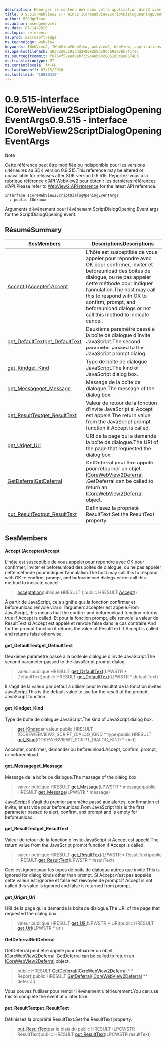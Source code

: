 ```yaml
---
description: Héberger le contenu Web dans votre application Win32 avec le contrôle Microsoft Edge WebView2
title: 0.9.515-WebView2 C++ Win32 ICoreWebView2ScriptDialogOpeningEventArgs
author: MSEdgeTeam
ms.author: msedgedevrel
ms.date: 07/14/2020
ms.topic: reference
ms.prod: microsoft-edge
ms.technology: webview
keywords: IWebView2, IWebView2WebView, webview2, WebView, applications Win32, Win32, Edge, ICoreWebView2, ICoreWebView2Controller, contrôle de navigateur, html Edge
ms.openlocfilehash: a0372e9319a3dd260092b8bc96c693976b7f1fec
ms.sourcegitcommit: f6764f57aed9ab7229e4eb6cc8851d0cea667403
ms.translationtype: MT
ms.contentlocale: fr-FR
ms.lasthandoff: 07/15/2020
ms.locfileid: "10880319"
---
```

# <span data-ttu-id="9bed5-104">0.9.515-interface ICoreWebView2ScriptDialogOpeningEventArgs</span><span class="sxs-lookup"><span data-stu-id="9bed5-104">0.9.515 - interface ICoreWebView2ScriptDialogOpeningEventArgs</span></span> 

> [!NOTE]
> <span data-ttu-id="9bed5-105">Cette référence peut être modifiée ou indisponible pour les versions ultérieures au SDK version 0.9.515.</span><span class="sxs-lookup"><span data-stu-id="9bed5-105">This reference may be altered or unavailable for releases after SDK version 0.9.515.</span></span> <span data-ttu-id="9bed5-106">Reportez-vous à la rubrique [référence d’API WebView2](../../../webview2-api-reference.md) pour obtenir les dernières références d’API.</span><span class="sxs-lookup"><span data-stu-id="9bed5-106">Please refer to [WebView2 API reference](../../../webview2-api-reference.md) for the latest API reference.</span></span>

```
interface ICoreWebView2ScriptDialogOpeningEventArgs
  : public IUnknown
```

<span data-ttu-id="9bed5-107">Arguments d’événement pour l’événement ScriptDialogOpening.</span><span class="sxs-lookup"><span data-stu-id="9bed5-107">Event args for the ScriptDialogOpening event.</span></span>

## <span data-ttu-id="9bed5-108">Résumé</span><span class="sxs-lookup"><span data-stu-id="9bed5-108">Summary</span></span>

 <span data-ttu-id="9bed5-109">Ses</span><span class="sxs-lookup"><span data-stu-id="9bed5-109">Members</span></span>                        | <span data-ttu-id="9bed5-110">Descriptions</span><span class="sxs-lookup"><span data-stu-id="9bed5-110">Descriptions</span></span>
--------------------------------|---------------------------------------------
[<span data-ttu-id="9bed5-111">Accept (Accepter)</span><span class="sxs-lookup"><span data-stu-id="9bed5-111">Accept</span></span>](#accept) | <span data-ttu-id="9bed5-112">L’hôte est susceptible de vous appeler pour répondre avec OK pour confirmer, inviter et beforeunload des boîtes de dialogue, ou ne pas appeler cette méthode pour indiquer l’annulation.</span><span class="sxs-lookup"><span data-stu-id="9bed5-112">The host may call this to respond with OK to confirm, prompt, and beforeunload dialogs or not call this method to indicate cancel.</span></span>
[<span data-ttu-id="9bed5-113">get_DefaultText</span><span class="sxs-lookup"><span data-stu-id="9bed5-113">get_DefaultText</span></span>](#get_defaulttext) | <span data-ttu-id="9bed5-114">Deuxième paramètre passé à la boîte de dialogue d’invite JavaScript.</span><span class="sxs-lookup"><span data-stu-id="9bed5-114">The second parameter passed to the JavaScript prompt dialog.</span></span>
[<span data-ttu-id="9bed5-115">get_Kind</span><span class="sxs-lookup"><span data-stu-id="9bed5-115">get_Kind</span></span>](#get_kind) | <span data-ttu-id="9bed5-116">Type de boîte de dialogue JavaScript.</span><span class="sxs-lookup"><span data-stu-id="9bed5-116">The kind of JavaScript dialog box.</span></span>
[<span data-ttu-id="9bed5-117">get_Message</span><span class="sxs-lookup"><span data-stu-id="9bed5-117">get_Message</span></span>](#get_message) | <span data-ttu-id="9bed5-118">Message de la boîte de dialogue.</span><span class="sxs-lookup"><span data-stu-id="9bed5-118">The message of the dialog box.</span></span>
[<span data-ttu-id="9bed5-119">get_ResultText</span><span class="sxs-lookup"><span data-stu-id="9bed5-119">get_ResultText</span></span>](#get_resulttext) | <span data-ttu-id="9bed5-120">Valeur de retour de la fonction d’invite JavaScript si Accept est appelé.</span><span class="sxs-lookup"><span data-stu-id="9bed5-120">The return value from the JavaScript prompt function if Accept is called.</span></span>
[<span data-ttu-id="9bed5-121">get_Uri</span><span class="sxs-lookup"><span data-stu-id="9bed5-121">get_Uri</span></span>](#get_uri) | <span data-ttu-id="9bed5-122">URI de la page qui a demandé la boîte de dialogue.</span><span class="sxs-lookup"><span data-stu-id="9bed5-122">The URI of the page that requested the dialog box.</span></span>
[<span data-ttu-id="9bed5-123">GetDeferral</span><span class="sxs-lookup"><span data-stu-id="9bed5-123">GetDeferral</span></span>](#getdeferral) | <span data-ttu-id="9bed5-124">GetDeferral peut être appelé pour retourner un objet [ICoreWebView2Deferral](icorewebview2deferral.md) .</span><span class="sxs-lookup"><span data-stu-id="9bed5-124">GetDeferral can be called to return an [ICoreWebView2Deferral](icorewebview2deferral.md) object.</span></span>
[<span data-ttu-id="9bed5-125">put_ResultText</span><span class="sxs-lookup"><span data-stu-id="9bed5-125">put_ResultText</span></span>](#put_resulttext) | <span data-ttu-id="9bed5-126">Définissez la propriété ResultText.</span><span class="sxs-lookup"><span data-stu-id="9bed5-126">Set the ResultText property.</span></span>

## <span data-ttu-id="9bed5-127">Ses</span><span class="sxs-lookup"><span data-stu-id="9bed5-127">Members</span></span>

#### <span data-ttu-id="9bed5-128">Accept (Accepter)</span><span class="sxs-lookup"><span data-stu-id="9bed5-128">Accept</span></span> 

<span data-ttu-id="9bed5-129">L’hôte est susceptible de vous appeler pour répondre avec OK pour confirmer, inviter et beforeunload des boîtes de dialogue, ou ne pas appeler cette méthode pour indiquer l’annulation.</span><span class="sxs-lookup"><span data-stu-id="9bed5-129">The host may call this to respond with OK to confirm, prompt, and beforeunload dialogs or not call this method to indicate cancel.</span></span>

> <span data-ttu-id="9bed5-130">[acceptation](#accept)publique HRESULT ()</span><span class="sxs-lookup"><span data-stu-id="9bed5-130">public HRESULT [Accept](#accept)()</span></span>

<span data-ttu-id="9bed5-131">À partir de JavaScript, cela signifie que la fonction confirmer et beforeunload renvoie vrai si l’argument accepter est appelé.</span><span class="sxs-lookup"><span data-stu-id="9bed5-131">From JavaScript, this means that the confirm and beforeunload function returns true if Accept is called.</span></span> <span data-ttu-id="9bed5-132">Et pour la fonction prompt, elle renvoie la valeur de ResultText si Accept est appelé et renvoie false dans le cas contraire.</span><span class="sxs-lookup"><span data-stu-id="9bed5-132">And for the prompt function it returns the value of ResultText if Accept is called and returns false otherwise.</span></span>

#### <span data-ttu-id="9bed5-133">get_DefaultText</span><span class="sxs-lookup"><span data-stu-id="9bed5-133">get_DefaultText</span></span> 

<span data-ttu-id="9bed5-134">Deuxième paramètre passé à la boîte de dialogue d’invite JavaScript.</span><span class="sxs-lookup"><span data-stu-id="9bed5-134">The second parameter passed to the JavaScript prompt dialog.</span></span>

> <span data-ttu-id="9bed5-135">valeur publique HRESULT [get_DefaultText](#get_defaulttext)(LPWSTR \* DefaultText)</span><span class="sxs-lookup"><span data-stu-id="9bed5-135">public HRESULT [get_DefaultText](#get_defaulttext)(LPWSTR \* defaultText)</span></span>

<span data-ttu-id="9bed5-136">Il s’agit de la valeur par défaut à utiliser pour le résultat de la fonction invites JavaScript.</span><span class="sxs-lookup"><span data-stu-id="9bed5-136">This is the default value to use for the result of the prompt JavaScript function.</span></span>

#### <span data-ttu-id="9bed5-137">get_Kind</span><span class="sxs-lookup"><span data-stu-id="9bed5-137">get_Kind</span></span> 

<span data-ttu-id="9bed5-138">Type de boîte de dialogue JavaScript.</span><span class="sxs-lookup"><span data-stu-id="9bed5-138">The kind of JavaScript dialog box.</span></span>

> <span data-ttu-id="9bed5-139">[get_Kinds](#get_kind)par valeur public HRESULT (COREWEBVIEW2_SCRIPT_DIALOG_KIND \* type)</span><span class="sxs-lookup"><span data-stu-id="9bed5-139">public HRESULT [get_Kind](#get_kind)(COREWEBVIEW2_SCRIPT_DIALOG_KIND \* kind)</span></span>

<span data-ttu-id="9bed5-140">Accepter, confirmer, demander ou beforeunload.</span><span class="sxs-lookup"><span data-stu-id="9bed5-140">Accept, confirm, prompt, or beforeunload.</span></span>

#### <span data-ttu-id="9bed5-141">get_Message</span><span class="sxs-lookup"><span data-stu-id="9bed5-141">get_Message</span></span> 

<span data-ttu-id="9bed5-142">Message de la boîte de dialogue.</span><span class="sxs-lookup"><span data-stu-id="9bed5-142">The message of the dialog box.</span></span>

> <span data-ttu-id="9bed5-143">valeur publique HRESULT [get_Message](#get_message)(LPWSTR \* message)</span><span class="sxs-lookup"><span data-stu-id="9bed5-143">public HRESULT [get_Message](#get_message)(LPWSTR \* message)</span></span>

<span data-ttu-id="9bed5-144">JavaScript il s’agit du premier paramètre passé aux alertes, confirmation et invite, et est vide pour beforeunload.</span><span class="sxs-lookup"><span data-stu-id="9bed5-144">From JavaScript this is the first parameter passed to alert, confirm, and prompt and is empty for beforeunload.</span></span>

#### <span data-ttu-id="9bed5-145">get_ResultText</span><span class="sxs-lookup"><span data-stu-id="9bed5-145">get_ResultText</span></span> 

<span data-ttu-id="9bed5-146">Valeur de retour de la fonction d’invite JavaScript si Accept est appelé.</span><span class="sxs-lookup"><span data-stu-id="9bed5-146">The return value from the JavaScript prompt function if Accept is called.</span></span>

> <span data-ttu-id="9bed5-147">valeur publique HRESULT [get_ResultText](#get_resulttext)(LPWSTR \* ResultText)</span><span class="sxs-lookup"><span data-stu-id="9bed5-147">public HRESULT [get_ResultText](#get_resulttext)(LPWSTR \* resultText)</span></span>

<span data-ttu-id="9bed5-148">Ceci est ignoré pour les types de boîte de dialogue autres que invite.</span><span class="sxs-lookup"><span data-stu-id="9bed5-148">This is ignored for dialog kinds other than prompt.</span></span> <span data-ttu-id="9bed5-149">Si Accept n’est pas appelée, cette valeur est ignorée et false est renvoyée de prompt.</span><span class="sxs-lookup"><span data-stu-id="9bed5-149">If Accept is not called this value is ignored and false is returned from prompt.</span></span>

#### <span data-ttu-id="9bed5-150">get_Uri</span><span class="sxs-lookup"><span data-stu-id="9bed5-150">get_Uri</span></span> 

<span data-ttu-id="9bed5-151">URI de la page qui a demandé la boîte de dialogue.</span><span class="sxs-lookup"><span data-stu-id="9bed5-151">The URI of the page that requested the dialog box.</span></span>

> <span data-ttu-id="9bed5-152">valeur publique HRESULT [get_URI](#get_uri)(LPWSTR \* URI)</span><span class="sxs-lookup"><span data-stu-id="9bed5-152">public HRESULT [get_Uri](#get_uri)(LPWSTR \* uri)</span></span>

#### <span data-ttu-id="9bed5-153">GetDeferral</span><span class="sxs-lookup"><span data-stu-id="9bed5-153">GetDeferral</span></span> 

<span data-ttu-id="9bed5-154">GetDeferral peut être appelé pour retourner un objet [ICoreWebView2Deferral](icorewebview2deferral.md) .</span><span class="sxs-lookup"><span data-stu-id="9bed5-154">GetDeferral can be called to return an [ICoreWebView2Deferral](icorewebview2deferral.md) object.</span></span>

> <span data-ttu-id="9bed5-155">public HRESULT [GetDeferral](#getdeferral)([ICoreWebView2Deferral](icorewebview2deferral.md) \* \* Report)</span><span class="sxs-lookup"><span data-stu-id="9bed5-155">public HRESULT [GetDeferral](#getdeferral)([ICoreWebView2Deferral](icorewebview2deferral.md) \*\* deferral)</span></span>

<span data-ttu-id="9bed5-156">Vous pouvez l’utiliser pour remplir l’événement ultérieurement.</span><span class="sxs-lookup"><span data-stu-id="9bed5-156">You can use this to complete the event at a later time.</span></span>

#### <span data-ttu-id="9bed5-157">put_ResultText</span><span class="sxs-lookup"><span data-stu-id="9bed5-157">put_ResultText</span></span> 

<span data-ttu-id="9bed5-158">Définissez la propriété ResultText.</span><span class="sxs-lookup"><span data-stu-id="9bed5-158">Set the ResultText property.</span></span>

> <span data-ttu-id="9bed5-159">[put_ResultText](#put_resulttext)par le biais du public HRESULT (LPCWSTR ResultText)</span><span class="sxs-lookup"><span data-stu-id="9bed5-159">public HRESULT [put_ResultText](#put_resulttext)(LPCWSTR resultText)</span></span>


